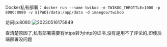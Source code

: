 Docker私有部署：
`docker run --name twikoo -e TWIKOO_THROTTLE=1000 -p 8080:8080 -v ${PWD}/data:/app/data -d imaegoo/twikoo`

访问ip:8080
![20230516175849](https://gcore.jsdelivr.net/gh/jimmy66886/picgo_two@main/img/20230516175849.png)

查清楚原因了,私有部署需要有https转为http的证书,没有是用不了评论的,即使后端部署没问题

